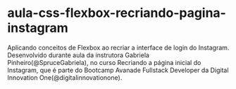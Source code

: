 # aula-css-flexbox-recriando-pagina-instagram
Aplicando conceitos de Flexbox ao recriar a interface de login do Instagram. Desenvolvido durante aula da instrutora Gabriela Pinheiro(@SpruceGabriela), no curso Recriando a página inicial do Instagram, que é parte do Bootcamp Avanade Fullstack Developer da Digital Innovation One(@digitalinnovationone).
